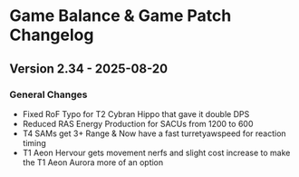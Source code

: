 # Game Balance & Game Patch Changelog

## Version 2.34 - 2025-08-20
### General Changes
- Fixed RoF Typo for T2 Cybran Hippo that gave it double DPS
- Reduced RAS Energy Production for SACUs from 1200 to 600
- T4 SAMs get 3+ Range & Now have a fast turretyawspeed for reaction timing
- T1 Aeon Hervour gets movement nerfs and slight cost increase to make the T1 Aeon  Aurora more of an option